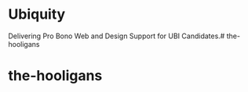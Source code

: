 # Ubiquity

Delivering Pro Bono Web and Design Support for UBI Candidates.# the-hooligans
# the-hooligans
